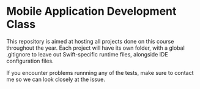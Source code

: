 # Mobile Application Development Class

This repository is aimed at hosting all projects done on this course throughout the year. Each project will have its own folder, with a global .gitignore to leave out Swift-specific runtime files, alongside IDE configuration files.

If you encounter problems runnning any of the tests, make sure to contact me so we can look closely at the issue.
